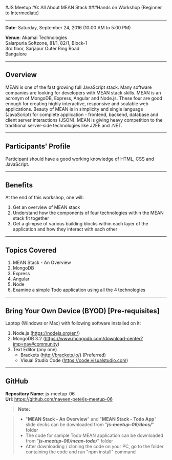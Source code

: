 #JS Meetup #6: All About MEAN Stack
###Hands on Workshop (Beginner to Intermediate)

------------------------------------------------
**Date**: Saturday, September 24, 2016 (10:00 AM to 5:00 PM)

**Venue**: Akamai Technologies  
       Salarpuria Softzone, 81/1, 82/1, Block-1  
	   3rd floor, Sarjapur Outer Ring Road  
	   Bangalore

---------------------------------------------------------------------
Overview
--------
MEAN is one of the fast growing full JavaScript stack. Many software companies are looking for developers with MEAN stack skills. MEAN is an acronym of MongoDB, Express, Angular and Node.js. These four are good enough for creating highly interactive, responsive and scalable web applications. Beauty of MEAN is in simplicity and single language (JavaScript) for complete application - frontend, backend, database and client server interactions (JSON). MEAN is giving heavy competition to the traditional server-side technologies like J2EE and .NET.

---------------------------------------------------------------------
Participants' Profile
---------------------
Participant should have a good working knowledge of HTML, CSS and JavaScript. 

---------------------------------------------------------------------
Benefits
--------
At the end of this workshop, one will:  
1. Get an overview of MEAN stack  
2. Understand how the components of four technologies within the MEAN stack fit together  
3. Get a glimpse of various building blocks within each layer of the application and how they interact with each other  

---------------------------------------------------------------------
Topics Covered
--------------
1. MEAN Stack - An Overview
2. MongoDB
3. Express
4. Angular
5. Node
6. Examine a simple Todo application using all the 4 technologies

---------------------------------------------------------------------
Bring Your Own Device (BYOD) [Pre-requisites]
---------------------------------------------
Laptop (Windows or Mac) with following software installed on it:  
1. Node.js (https://nodejs.org/en/)  
2. MongoDB 3.2 (https://www.mongodb.com/download-center?jmp=nav#community)  
3. Text Editor (any one)  
   * Brackets (http://brackets.io/) (Preferred)  
   * Visual Studio Code (https://code.visualstudio.com)  

---------------------------------------------------------------------
GitHub
------
**Repository Name**: js-meetup-06  
**Url**: https://github.com/naveen-pete/js-meetup-06 

> **Note:**

> - "**MEAN Stack - An Overview**" and "**MEAN Stack - Todo App**" slide decks can be downloaded from "__*js-meetup-06/docs/*__" folder  
> - The code for sample Todo MEAN application can be downloaded from "__*js-meetup-06/mean-todo/*__" folder  
> - After downloading / cloning the code on your PC, go to the folder containing the code and run "npm install" command  
